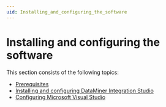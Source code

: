 ```yaml
---
uid: Installing_and_configuring_the_software
---
```


# Installing and configuring the software

This section consists of the following topics:

- [Prerequisites](xref:Prerequisites)
- [Installing and configuring DataMiner Integration Studio](xref:Installing_and_configuring_DataMiner_Integration_Studio)
- [Configuring Microsoft Visual Studio](xref:Configuring_Microsoft_Visual_Studio)
